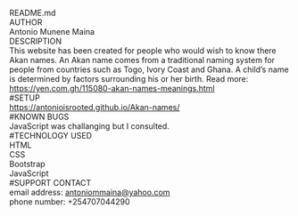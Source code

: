 README.md<br>
AUTHOR<br>
Antonio Munene Maina<br>
DESCRIPTION<br>
This website has been created for people who would wish to know there Akan names. An Akan name comes from a traditional naming system for people from countries such as Togo, Ivory Coast and Ghana. A child’s name is determined by factors surrounding his or her birth. Read more: https://yen.com.gh/115080-akan-names-meanings.html<br>
#SETUP<br>
 https://antonioisrooted.github.io/Akan-names/<br>
#KNOWN BUGS<br>
 JavaScript was challanging but I consulted.<br>
#TECHNOLOGY USED<br>
HTML<br>
CSS<br>
Bootstrap<br>
JavaScript<br>
#SUPPORT CONTACT<br>
email address: antoniommaina@yahoo.com<br>
phone number: +254707044290<br>